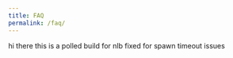 ```yaml
---
title: FAQ
permalink: /faq/
---
```

hi there this is a polled build for nlb
fixed for spawn timeout issues